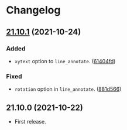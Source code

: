# Changelog

<a name="21.10.1"></a>
## [21.10.1] (2021-10-24)
### Added
- `xytext` option to `line_annotate`.
  ([61404fd](https://github.com/tueda/mympltools/commit/61404fd4bd1be3c6fd57877bfee04a2a039013b0))

### Fixed
- `rotation` option in `line_annotate`.
  ([881d566](https://github.com/tueda/mympltools/commit/881d566728b6dcaee1305e24ba0fa654a472996a))


<a name="21.10.0"></a>
## 21.10.0 (2021-10-22)
- First release.


[21.10.1]: https://github.com/tueda/mympltools/compare/21.10.0...21.10.1
